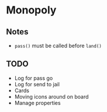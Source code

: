 # Monopoly

## Notes

* `pass()` must be called before `land()`

## TODO

* Log for pass go
* Log for send to jail
* Cards
* Moving icons around on board
* Manage properties
